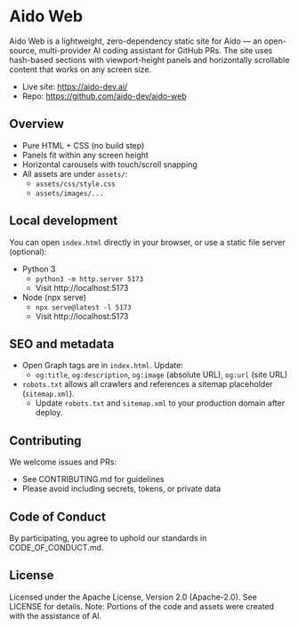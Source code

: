 # Aido Web

Aido Web is a lightweight, zero-dependency static site for Aido — an open-source, multi-provider AI coding assistant for GitHub PRs. The site uses hash-based sections with viewport-height panels and horizontally scrollable content that works on any screen size.

- Live site: https://aido-dev.ai/
- Repo: https://github.com/aido-dev/aido-web

## Overview

- Pure HTML + CSS (no build step)
- Panels fit within any screen height
- Horizontal carousels with touch/scroll snapping
- All assets are under `assets/`:
  - `assets/css/style.css`
  - `assets/images/...`

## Local development

You can open `index.html` directly in your browser, or use a static file server (optional):

- Python 3
  - `python3 -m http.server 5173`
  - Visit http://localhost:5173
- Node (npx serve)
  - `npx serve@latest -l 5173`
  - Visit http://localhost:5173

## SEO and metadata

- Open Graph tags are in `index.html`. Update:
  - `og:title`, `og:description`, `og:image` (absolute URL), `og:url` (site URL)
- `robots.txt` allows all crawlers and references a sitemap placeholder (`sitemap.xml`).
  - Update `robots.txt` and `sitemap.xml` to your production domain after deploy.

## Contributing

We welcome issues and PRs:
- See CONTRIBUTING.md for guidelines
- Please avoid including secrets, tokens, or private data

## Code of Conduct

By participating, you agree to uphold our standards in CODE_OF_CONDUCT.md.

## License

Licensed under the Apache License, Version 2.0 (Apache-2.0). See LICENSE for details.
Note: Portions of the code and assets were created with the assistance of AI.
